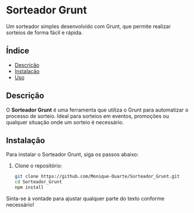 # Sorteador Grunt

Um sorteador simples desenvolvido com Grunt, que permite realizar sorteios de forma fácil e rápida.

## Índice

- [Descrição](#descrição)
- [Instalação](#instalação)
- [Uso](#uso)

## Descrição

O **Sorteador Grunt** é uma ferramenta que utiliza o Grunt para automatizar o processo de sorteio. Ideal para sorteios em eventos, promoções ou qualquer situação onde um sorteio é necessário.

## Instalação

Para instalar o Sorteador Grunt, siga os passos abaixo:

1. Clone o repositório:
   ```bash
   git clone https://github.com/Monique-Duarte/Sorteador_Grunt.git
   cd Sorteador_Grunt
   npm install


Sinta-se à vontade para ajustar qualquer parte do texto conforme necessário!
